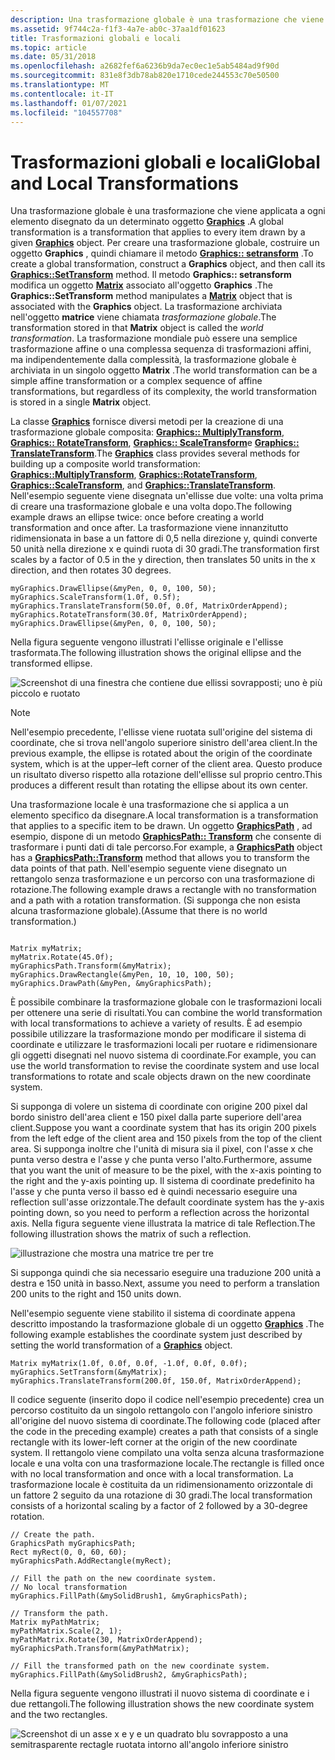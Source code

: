 ```yaml
---
description: Una trasformazione globale è una trasformazione che viene applicata a ogni elemento disegnato da un determinato oggetto Graphics.
ms.assetid: 9f744c2a-f1f3-4a7e-ab0c-37aa1df01623
title: Trasformazioni globali e locali
ms.topic: article
ms.date: 05/31/2018
ms.openlocfilehash: a2682fef6a6236b9da7ec0ec1e5ab5484ad9f90d
ms.sourcegitcommit: 831e8f3db78ab820e1710cede244553c70e50500
ms.translationtype: MT
ms.contentlocale: it-IT
ms.lasthandoff: 01/07/2021
ms.locfileid: "104557708"
---
```

# <a name="global-and-local-transformations"></a><span data-ttu-id="c4240-103">Trasformazioni globali e locali</span><span class="sxs-lookup"><span data-stu-id="c4240-103">Global and Local Transformations</span></span>

<span data-ttu-id="c4240-104">Una trasformazione globale è una trasformazione che viene applicata a ogni elemento disegnato da un determinato oggetto [**Graphics**](/windows/desktop/api/gdiplusgraphics/nl-gdiplusgraphics-graphics) .</span><span class="sxs-lookup"><span data-stu-id="c4240-104">A global transformation is a transformation that applies to every item drawn by a given [**Graphics**](/windows/desktop/api/gdiplusgraphics/nl-gdiplusgraphics-graphics) object.</span></span> <span data-ttu-id="c4240-105">Per creare una trasformazione globale, costruire un oggetto **Graphics** , quindi chiamare il metodo [**Graphics:: setransform**](/windows/desktop/api/Gdiplusgraphics/nf-gdiplusgraphics-graphics-settransform) .</span><span class="sxs-lookup"><span data-stu-id="c4240-105">To create a global transformation, construct a **Graphics** object, and then call its [**Graphics::SetTransform**](/windows/desktop/api/Gdiplusgraphics/nf-gdiplusgraphics-graphics-settransform) method.</span></span> <span data-ttu-id="c4240-106">Il metodo **Graphics:: setransform** modifica un oggetto [**Matrix**](/windows/desktop/api/gdiplusmatrix/nl-gdiplusmatrix-matrix) associato all'oggetto **Graphics** .</span><span class="sxs-lookup"><span data-stu-id="c4240-106">The **Graphics::SetTransform** method manipulates a [**Matrix**](/windows/desktop/api/gdiplusmatrix/nl-gdiplusmatrix-matrix) object that is associated with the **Graphics** object.</span></span> <span data-ttu-id="c4240-107">La trasformazione archiviata nell'oggetto **matrice** viene chiamata *trasformazione globale*.</span><span class="sxs-lookup"><span data-stu-id="c4240-107">The transformation stored in that **Matrix** object is called the *world transformation*.</span></span> <span data-ttu-id="c4240-108">La trasformazione mondiale può essere una semplice trasformazione affine o una complessa sequenza di trasformazioni affini, ma indipendentemente dalla complessità, la trasformazione globale è archiviata in un singolo oggetto **Matrix** .</span><span class="sxs-lookup"><span data-stu-id="c4240-108">The world transformation can be a simple affine transformation or a complex sequence of affine transformations, but regardless of its complexity, the world transformation is stored in a single **Matrix** object.</span></span>

<span data-ttu-id="c4240-109">La classe [**Graphics**](/windows/desktop/api/gdiplusgraphics/nl-gdiplusgraphics-graphics) fornisce diversi metodi per la creazione di una trasformazione globale composita: [**Graphics:: MultiplyTransform**](/windows/desktop/api/Gdiplusgraphics/nf-gdiplusgraphics-graphics-multiplytransform), [**Graphics:: RotateTransform**](/windows/desktop/api/Gdiplusgraphics/nf-gdiplusgraphics-graphics-rotatetransform), [**Graphics:: ScaleTransform**](/windows/desktop/api/Gdiplusgraphics/nf-gdiplusgraphics-graphics-scaletransform)e [**Graphics:: TranslateTransform**](/windows/desktop/api/Gdiplusgraphics/nf-gdiplusgraphics-graphics-translatetransform).</span><span class="sxs-lookup"><span data-stu-id="c4240-109">The [**Graphics**](/windows/desktop/api/gdiplusgraphics/nl-gdiplusgraphics-graphics) class provides several methods for building up a composite world transformation: [**Graphics::MultiplyTransform**](/windows/desktop/api/Gdiplusgraphics/nf-gdiplusgraphics-graphics-multiplytransform), [**Graphics::RotateTransform**](/windows/desktop/api/Gdiplusgraphics/nf-gdiplusgraphics-graphics-rotatetransform), [**Graphics::ScaleTransform**](/windows/desktop/api/Gdiplusgraphics/nf-gdiplusgraphics-graphics-scaletransform), and [**Graphics::TranslateTransform**](/windows/desktop/api/Gdiplusgraphics/nf-gdiplusgraphics-graphics-translatetransform).</span></span> <span data-ttu-id="c4240-110">Nell'esempio seguente viene disegnata un'ellisse due volte: una volta prima di creare una trasformazione globale e una volta dopo.</span><span class="sxs-lookup"><span data-stu-id="c4240-110">The following example draws an ellipse twice: once before creating a world transformation and once after.</span></span> <span data-ttu-id="c4240-111">La trasformazione viene innanzitutto ridimensionata in base a un fattore di 0,5 nella direzione y, quindi converte 50 unità nella direzione x e quindi ruota di 30 gradi.</span><span class="sxs-lookup"><span data-stu-id="c4240-111">The transformation first scales by a factor of 0.5 in the y direction, then translates 50 units in the x direction, and then rotates 30 degrees.</span></span>


```
myGraphics.DrawEllipse(&myPen, 0, 0, 100, 50);
myGraphics.ScaleTransform(1.0f, 0.5f);
myGraphics.TranslateTransform(50.0f, 0.0f, MatrixOrderAppend);
myGraphics.RotateTransform(30.0f, MatrixOrderAppend);
myGraphics.DrawEllipse(&myPen, 0, 0, 100, 50);
```



<span data-ttu-id="c4240-112">Nella figura seguente vengono illustrati l'ellisse originale e l'ellisse trasformata.</span><span class="sxs-lookup"><span data-stu-id="c4240-112">The following illustration shows the original ellipse and the transformed ellipse.</span></span>

![Screenshot di una finestra che contiene due ellissi sovrapposti; uno è più piccolo e ruotato](images/aboutgdip05-art14.png)

> [!Note]  
> <span data-ttu-id="c4240-114">Nell'esempio precedente, l'ellisse viene ruotata sull'origine del sistema di coordinate, che si trova nell'angolo superiore sinistro dell'area client.</span><span class="sxs-lookup"><span data-stu-id="c4240-114">In the previous example, the ellipse is rotated about the origin of the coordinate system, which is at the upper–left corner of the client area.</span></span> <span data-ttu-id="c4240-115">Questo produce un risultato diverso rispetto alla rotazione dell'ellisse sul proprio centro.</span><span class="sxs-lookup"><span data-stu-id="c4240-115">This produces a different result than rotating the ellipse about its own center.</span></span>

 

<span data-ttu-id="c4240-116">Una trasformazione locale è una trasformazione che si applica a un elemento specifico da disegnare.</span><span class="sxs-lookup"><span data-stu-id="c4240-116">A local transformation is a transformation that applies to a specific item to be drawn.</span></span> <span data-ttu-id="c4240-117">Un oggetto [**GraphicsPath**](/windows/desktop/api/gdipluspath/nl-gdipluspath-graphicspath) , ad esempio, dispone di un metodo [**GraphicsPath:: Transform**](/windows/desktop/api/Gdipluspath/nf-gdipluspath-graphicspath-transform) che consente di trasformare i punti dati di tale percorso.</span><span class="sxs-lookup"><span data-stu-id="c4240-117">For example, a [**GraphicsPath**](/windows/desktop/api/gdipluspath/nl-gdipluspath-graphicspath) object has a [**GraphicsPath::Transform**](/windows/desktop/api/Gdipluspath/nf-gdipluspath-graphicspath-transform) method that allows you to transform the data points of that path.</span></span> <span data-ttu-id="c4240-118">Nell'esempio seguente viene disegnato un rettangolo senza trasformazione e un percorso con una trasformazione di rotazione.</span><span class="sxs-lookup"><span data-stu-id="c4240-118">The following example draws a rectangle with no transformation and a path with a rotation transformation.</span></span> <span data-ttu-id="c4240-119">(Si supponga che non esista alcuna trasformazione globale).</span><span class="sxs-lookup"><span data-stu-id="c4240-119">(Assume that there is no world transformation.)</span></span>


```
 
Matrix myMatrix;
myMatrix.Rotate(45.0f);
myGraphicsPath.Transform(&myMatrix);
myGraphics.DrawRectangle(&myPen, 10, 10, 100, 50);
myGraphics.DrawPath(&myPen, &myGraphicsPath);
```



<span data-ttu-id="c4240-120">È possibile combinare la trasformazione globale con le trasformazioni locali per ottenere una serie di risultati.</span><span class="sxs-lookup"><span data-stu-id="c4240-120">You can combine the world transformation with local transformations to achieve a variety of results.</span></span> <span data-ttu-id="c4240-121">È ad esempio possibile utilizzare la trasformazione mondo per modificare il sistema di coordinate e utilizzare le trasformazioni locali per ruotare e ridimensionare gli oggetti disegnati nel nuovo sistema di coordinate.</span><span class="sxs-lookup"><span data-stu-id="c4240-121">For example, you can use the world transformation to revise the coordinate system and use local transformations to rotate and scale objects drawn on the new coordinate system.</span></span>

<span data-ttu-id="c4240-122">Si supponga di volere un sistema di coordinate con origine 200 pixel dal bordo sinistro dell'area client e 150 pixel dalla parte superiore dell'area client.</span><span class="sxs-lookup"><span data-stu-id="c4240-122">Suppose you want a coordinate system that has its origin 200 pixels from the left edge of the client area and 150 pixels from the top of the client area.</span></span> <span data-ttu-id="c4240-123">Si supponga inoltre che l'unità di misura sia il pixel, con l'asse x che punta verso destra e l'asse y che punta verso l'alto.</span><span class="sxs-lookup"><span data-stu-id="c4240-123">Furthermore, assume that you want the unit of measure to be the pixel, with the x-axis pointing to the right and the y-axis pointing up.</span></span> <span data-ttu-id="c4240-124">Il sistema di coordinate predefinito ha l'asse y che punta verso il basso ed è quindi necessario eseguire una reflection sull'asse orizzontale.</span><span class="sxs-lookup"><span data-stu-id="c4240-124">The default coordinate system has the y-axis pointing down, so you need to perform a reflection across the horizontal axis.</span></span> <span data-ttu-id="c4240-125">Nella figura seguente viene illustrata la matrice di tale Reflection.</span><span class="sxs-lookup"><span data-stu-id="c4240-125">The following illustration shows the matrix of such a reflection.</span></span>

![illustrazione che mostra una matrice tre per tre](images/aboutgdip05-art15.png)

<span data-ttu-id="c4240-127">Si supponga quindi che sia necessario eseguire una traduzione 200 unità a destra e 150 unità in basso.</span><span class="sxs-lookup"><span data-stu-id="c4240-127">Next, assume you need to perform a translation 200 units to the right and 150 units down.</span></span>

<span data-ttu-id="c4240-128">Nell'esempio seguente viene stabilito il sistema di coordinate appena descritto impostando la trasformazione globale di un oggetto [**Graphics**](/windows/desktop/api/gdiplusgraphics/nl-gdiplusgraphics-graphics) .</span><span class="sxs-lookup"><span data-stu-id="c4240-128">The following example establishes the coordinate system just described by setting the world transformation of a [**Graphics**](/windows/desktop/api/gdiplusgraphics/nl-gdiplusgraphics-graphics) object.</span></span>


```
Matrix myMatrix(1.0f, 0.0f, 0.0f, -1.0f, 0.0f, 0.0f);
myGraphics.SetTransform(&myMatrix);
myGraphics.TranslateTransform(200.0f, 150.0f, MatrixOrderAppend);
```



<span data-ttu-id="c4240-129">Il codice seguente (inserito dopo il codice nell'esempio precedente) crea un percorso costituito da un singolo rettangolo con l'angolo inferiore sinistro all'origine del nuovo sistema di coordinate.</span><span class="sxs-lookup"><span data-stu-id="c4240-129">The following code (placed after the code in the preceding example) creates a path that consists of a single rectangle with its lower-left corner at the origin of the new coordinate system.</span></span> <span data-ttu-id="c4240-130">Il rettangolo viene compilato una volta senza alcuna trasformazione locale e una volta con una trasformazione locale.</span><span class="sxs-lookup"><span data-stu-id="c4240-130">The rectangle is filled once with no local transformation and once with a local transformation.</span></span> <span data-ttu-id="c4240-131">La trasformazione locale è costituita da un ridimensionamento orizzontale di un fattore 2 seguito da una rotazione di 30 gradi.</span><span class="sxs-lookup"><span data-stu-id="c4240-131">The local transformation consists of a horizontal scaling by a factor of 2 followed by a 30-degree rotation.</span></span>


```
// Create the path.
GraphicsPath myGraphicsPath;
Rect myRect(0, 0, 60, 60);
myGraphicsPath.AddRectangle(myRect);

// Fill the path on the new coordinate system.
// No local transformation
myGraphics.FillPath(&mySolidBrush1, &myGraphicsPath);

// Transform the path.
Matrix myPathMatrix;
myPathMatrix.Scale(2, 1);
myPathMatrix.Rotate(30, MatrixOrderAppend);
myGraphicsPath.Transform(&myPathMatrix);

// Fill the transformed path on the new coordinate system.
myGraphics.FillPath(&mySolidBrush2, &myGraphicsPath);
```



<span data-ttu-id="c4240-132">Nella figura seguente vengono illustrati il nuovo sistema di coordinate e i due rettangoli.</span><span class="sxs-lookup"><span data-stu-id="c4240-132">The following illustration shows the new coordinate system and the two rectangles.</span></span>

![Screenshot di un asse x e y e un quadrato blu sovrapposto a una semitrasparente rectagle ruotata intorno all'angolo inferiore sinistro](images/aboutgdip05-art16.png)

 

 




